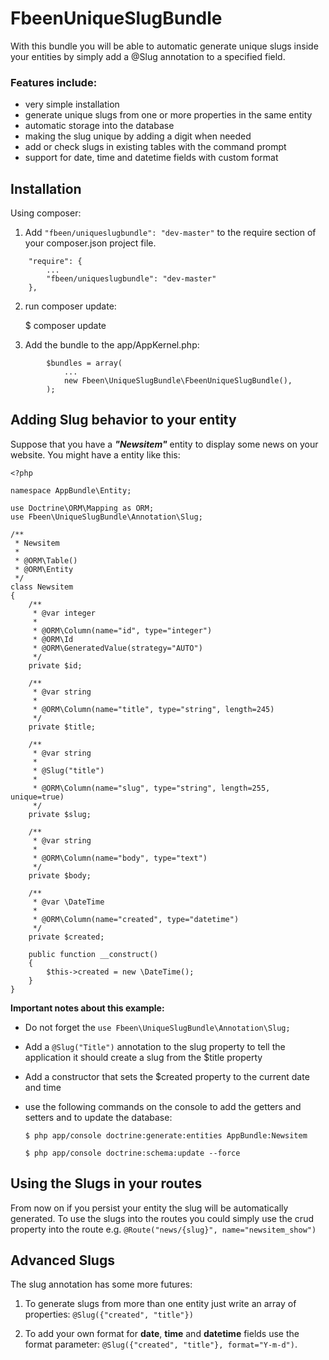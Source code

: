 # FbeenUniqueSlugBundle

With this bundle you will be able to automatic generate unique slugs inside your entities by simply add a @Slug annotation to a specified field.

### Features include:

* very simple installation
* generate unique slugs from one or more properties in the same entity
* automatic storage into the database
* making the slug unique by adding a digit when needed
* add or check slugs in existing tables with the command prompt
* support for date, time and datetime fields with custom format

## Installation

Using composer:

1) Add `"fbeen/uniqueslugbundle": "dev-master"` to the require section of your composer.json project file.

```
    "require": {
        ...
        "fbeen/uniqueslugbundle": "dev-master"
    },
```

2) run composer update:

    $ composer update

3) Add the bundle to the app/AppKernel.php:
```
        $bundles = array(
            ...
            new Fbeen\UniqueSlugBundle\FbeenUniqueSlugBundle(),
        );
```

## Adding Slug behavior to your entity

Suppose that you have a ***"Newsitem"*** entity to display some news on your website.
You might have a entity like this:
```
<?php

namespace AppBundle\Entity;

use Doctrine\ORM\Mapping as ORM;
use Fbeen\UniqueSlugBundle\Annotation\Slug;

/**
 * Newsitem
 *
 * @ORM\Table()
 * @ORM\Entity
 */
class Newsitem
{
    /**
     * @var integer
     *
     * @ORM\Column(name="id", type="integer")
     * @ORM\Id
     * @ORM\GeneratedValue(strategy="AUTO")
     */
    private $id;

    /**
     * @var string
     *
     * @ORM\Column(name="title", type="string", length=245)
     */
    private $title;

    /**
     * @var string
     * 
     * @Slug("title")
     *
     * @ORM\Column(name="slug", type="string", length=255, unique=true)
     */
    private $slug;

    /**
     * @var string
     *
     * @ORM\Column(name="body", type="text")
     */
    private $body;

    /**
     * @var \DateTime
     *
     * @ORM\Column(name="created", type="datetime")
     */
    private $created;

    public function __construct()
    {
        $this->created = new \DateTime();
    }
}
```

**Important notes about this example:**

* Do not forget the `use Fbeen\UniqueSlugBundle\Annotation\Slug;`
* Add a `@Slug("Title")` annotation to the slug property to tell the application it should create a slug from the $title property
* Add a constructor that sets the $created property to the current date and time
* use the following commands on the console to add the getters and setters and to update the database:

    `$ php app/console doctrine:generate:entities AppBundle:Newsitem`
    
    `$ php app/console doctrine:schema:update --force`

## Using the Slugs in your routes

From now on if you persist your entity the slug will be automatically generated. To use the slugs into the routes you could simply use the crud property into the route e.g.
`@Route("news/{slug}", name="newsitem_show")`

## Advanced Slugs

The slug annotation has some more futures:
1) To generate slugs from more than one entity just write an array of properties:
`@Slug({"created", "title"})`

2) To add your own format for **date**, **time** and **datetime** fields use the format parameter: `@Slug({"created", "title"}, format="Y-m-d")`.
